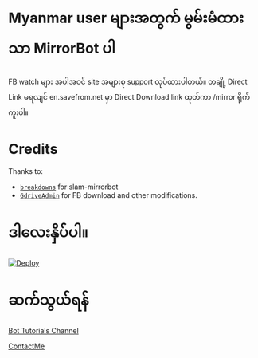 # Myanmar user များအတွက် မွမ်းမံထားသာ MirrorBot ပါ

FB watch များ အပါအဝင် site အများစု support လုပ်ထားပါတယ်။
တချို့ Direct Link မရလျင် en.savefrom.net မှာ Direct Download link ထုတ်ကာ /mirror ရိုက် ကူးပါ။

# Credits

Thanks to:
- [`breakdowns`](https://github.com/breakdowns) for slam-mirrorbot
- [`GdriveAdmin`](https://github.com/kzinthant-kas/slam_easy_deploy) for FB download and other modifications.



# ဒါလေးနှိပ်ပါ။
[![Deploy](https://www.herokucdn.com/deploy/button.svg)](https://dashboard.heroku.com/new?template=https://github.com/publicmm9/zirconiagd)

# ဆက်သွယ်ရန်
[Bot Tutorials Channel](https://t.me/BotTutorialsMM)

[ContactMe](https://t.me/Dr007bot)
